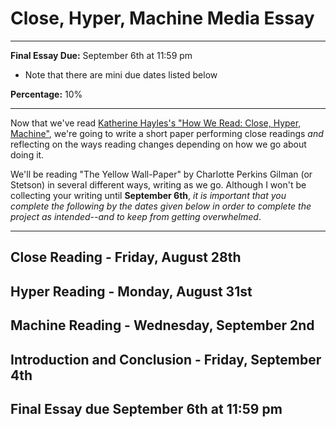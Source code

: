 # Close, Hyper, Machine Media Essay

_____

**Final Essay Due:** September 6th at 11:59 pm
  * Note that there are mini due dates listed below <br />
  
**Percentage:** 10%

_____

Now that we've read [Katherine Hayles's "How We Read: Close, Hyper, Machine"](https://www.ade.mla.org/content/download/7915/225678), we're going to write a short paper performing close readings *and* reflecting on the ways reading changes depending on how we go about doing it.

We'll be reading "The Yellow Wall-Paper" by Charlotte Perkins Gilman (or Stetson) in several different ways, writing as we go. Although I won't be collecting your writing until **September 6th**, *it is important that you complete the following by the dates given below in order to complete the project as intended--and to keep from getting overwhelmed*.

_____


## Close Reading - Friday, August 28th

## Hyper Reading - Monday, August 31st

## Machine Reading - Wednesday, September 2nd

## Introduction and Conclusion - Friday, September 4th

## Final Essay due September 6th at 11:59 pm

